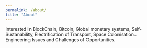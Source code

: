 ```yaml
---
permalink: /about/
title: "About"
---
```


Interested in BlockChain, Bitcoin, Global monetary systems, Self-Sustanability, Electrification of Transport, Space Colonisation...<br>
Engineering Issues and Challenges of Opportunities.

